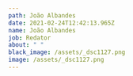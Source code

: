 ```yaml
---
path: João Albandes
date: 2021-02-24T12:42:13.965Z
name: João Albandes
job: Redator
about: " "
black_image: /assets/_dsc1127.png
image: /assets/_dsc1127.png
---
```

